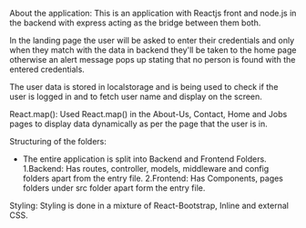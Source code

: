 About the application:
This is an application with Reactjs front and node.js in the backend with express
acting as the bridge between them both.

In the landing page the user will be asked to enter their credentials and only when
they match with the data in backend they'll be taken to the home page otherwise an
alert message pops up stating that no person is found with the entered credentials.

The user data is stored in localstorage and is being used to check if the user is
logged in and to fetch user name and display on the screen.

React.map():
Used React.map() in the About-Us, Contact, Home and Jobs pages to display data dynamically as per the page that the user is in.

Structuring of the folders:
- The entire application is split into Backend and Frontend Folders.
1.Backend:
Has routes, controller, models, middleware and config folders apart from the entry file.
2.Frontend:
Has Components, pages folders under src folder apart form the entry file.

Styling:
Styling is done in a mixture of React-Bootstrap, Inline and external CSS.